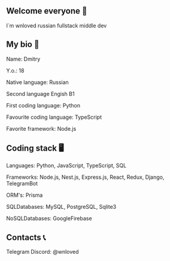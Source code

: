 ## Welcome everyone 👋
I`m wnloved russian fullstack middle dev
## My bio 📃
Name: Dmitry

Y.o.: 18

Native language: Russian

Second language Engish B1

First coding language: Python

Favourite coding language: TypeScript

Favorite framework: Node.js
## Coding stack 🖥️
Languages: Python, JavaScript, TypeScript, SQL

Frameworks: Node.js, Nest.js, Express.js, React, Redux, Django, TelegramBot

ORM's: Prisma

SQLDatabases: MySQL, PostgreSQL, Sqlite3

NoSQLDatabases: GoogleFirebase
## Contacts 📞
Telegram Discord: @wnloved
